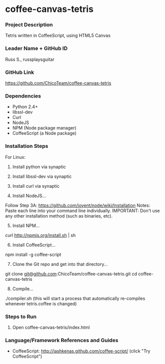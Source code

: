 # coffee-canvas-tetris

### Project Description
Tetris written in CoffeeScript, using HTML5 Canvas

### Leader Name + GitHub ID
Russ S., russplaysguitar

### GitHub Link 
https://github.com/ChicoTeam/coffee-canvas-tetris

### Dependencies
* Python 2.4+
* libssl-dev
* Curl
* NodeJS
* NPM (Node package manager)
* CoffeeScript (a Node package)

### Installation Steps
For Linux:

1. Install python via synaptic

2. Install libssl-dev via synaptic

3. Install curl via synaptic

4. Install NodeJS... 

Follow Step 3A: https://github.com/joyent/node/wiki/Installation
Notes: Paste each line into your command line individually. 
IMPORTANT: Don't use any other installation method (such as binaries, etc).

5. Install NPM...

curl http://npmjs.org/install.sh | sh

6. Install CoffeeScript...

npm install -g coffee-script

7. Clone the Git repo and get into that directory...

git clone git@github.com:ChicoTeam/coffee-canvas-tetris.git
cd coffee-canvas-tetris

8. Compile...

./compiler.sh
(this will start a process that automatically re-compiles whenever tetris.coffee is changed)


### Steps to Run
1. Open coffee-canvas-tetris/index.html

### Language/Framework References and Guides
- CoffeeScript: http://jashkenas.github.com/coffee-script/
(click "Try CoffeeScript")
